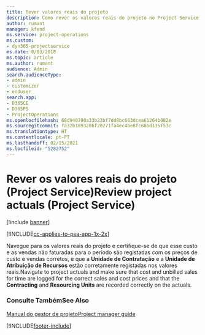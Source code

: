 ```yaml
---
title: Rever valores reais do projeto
description: Como rever os valores reais do projeto no Project Service
author: rumant
manager: kfend
ms.service: project-operations
ms.custom:
- dyn365-projectservice
ms.date: 8/03/2018
ms.topic: article
ms.author: rumant
audience: Admin
search.audienceType:
- admin
- customizer
- enduser
search.app:
- D365CE
- D365PS
- ProjectOperations
ms.openlocfilehash: 68d940790a33b22bf7dd8bc663dcea61264b082e
ms.sourcegitcommit: fa32b1893286f20271fa4ec4be8fc68bd135f53c
ms.translationtype: HT
ms.contentlocale: pt-PT
ms.lasthandoff: 02/15/2021
ms.locfileid: "5282752"
---
```

# <a name="review-project-actuals-project-service"></a><span data-ttu-id="24918-103">Rever os valores reais do projeto (Project Service)</span><span class="sxs-lookup"><span data-stu-id="24918-103">Review project actuals (Project Service)</span></span>

[!include [banner](../includes/psa-now-project-operations.md)]

[!INCLUDE[cc-applies-to-psa-app-1x-2x](../includes/cc-applies-to-psa-app-1x-2x.md)]

<span data-ttu-id="24918-104">Navegue para os valores reais do projeto e certifique-se de que esse custo e as vendas não faturadas para o período são registadas com os preços de custo e vendas corretos, e que a **Unidade de Contratação** e a **Unidade de Atribuição de Recursos** estão corretamente registadas nos valores reais.</span><span class="sxs-lookup"><span data-stu-id="24918-104">Navigate to project actuals and make sure that cost and unbilled sales for time are logged for the correct sales and cost prices and that the **Contracting** and **Resourcing Units** are recorded correctly on the actuals.</span></span>  
  
### <a name="see-also"></a><span data-ttu-id="24918-105">Consulte Também</span><span class="sxs-lookup"><span data-stu-id="24918-105">See Also</span></span>  
 [<span data-ttu-id="24918-106">Manual do gestor de projeto</span><span class="sxs-lookup"><span data-stu-id="24918-106">Project manager guide</span></span>](../psa/project-manager-guide.md)


[!INCLUDE[footer-include](../includes/footer-banner.md)]